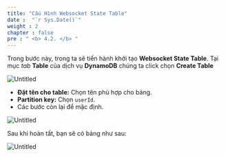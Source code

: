 ```yaml
---
title: "Cấu Hình Websocket State Table"
date :  "`r Sys.Date()`" 
weight : 2
chapter : false
pre : " <b> 4.2. </b> "
---
```


Trong bước này, trong ta sẽ tiến hành khởi tạo **Websocket State Table**. Tại mục *tab* **Table** của dịch vụ **DynamoDB** chúng ta click chọn **Create Table**

![Untitled](/images/DynamoDB%207bb0aac147b1441cbce819e31ceff35d/Untitled%205.png)

- **Đặt tên cho table:** Chọn tên phù hợp cho bảng.
- **Partition key:** Chọn `userId`.
- Các bước còn lại để mặc định.


![Untitled](/images/DynamoDB%207bb0aac147b1441cbce819e31ceff35d/Untitled%206.png)

Sau khi hoàn tất, bạn sẽ có bảng như sau:

![Untitled](/images/DynamoDB%207bb0aac147b1441cbce819e31ceff35d/Untitled%207.png)


